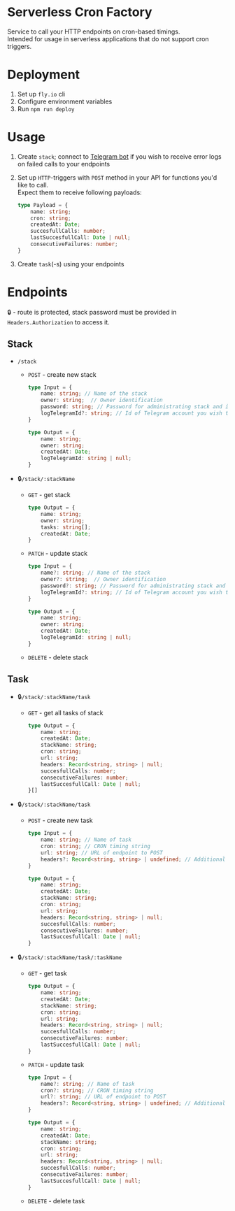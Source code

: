 # Serverless Cron Factory

Service to call your HTTP endpoints on cron-based timings.  
Intended for usage in serverless applications that do not support cron triggers.

# Deployment

1.  Set up `fly.io` cli
2.  Configure environment variables
3.  Run `npm run deploy`

# Usage

1.  Create `stack`; connect to [Telegram bot](https://t.me/serverless_cron_facroty_bot) if you wish to receive error logs on failed calls to your endpoints
2.  Set up `HTTP`-triggers with `POST` method in your API for functions you'd like to call.  
    Expect them to receive following payloads:

    ```Typescript
    type Payload = {
        name: string;
        cron: string;
        createdAt: Date;
        succesfullCalls: number;
        lastSuccesfullCall: Date | null;
        consecutiveFailures: number;
    }
    ```

3.  Create `task`(-s) using your endpoints

# Endpoints

:lock: - route is protected, stack password must be provided in `Headers.Authorization` to access it.

## Stack

-   `/stack`

    -   `POST` - create new stack

        ```Typescript
        type Input = {
            name: string; // Name of the stack
            owner: string;  // Owner identification
            password: string; // Password for administrating stack and it's tasks. 6-30 symbols.
            logTelegramId?: string; // Id of Telegram account you wish to receive possible error logs on
        }

        type Output = {
            name: string;
            owner: string;
            createdAt: Date;
            logTelegramId: string | null;
        }
        ```

-   :lock:`/stack/:stackName`

    -   `GET` - get stack

        ```Typescript
        type Output = {
            name: string;
            owner: string;
            tasks: string[];
            createdAt: Date;
        }
        ```

    -   `PATCH` - update stack

        ```Typescript
        type Input = {
            name?: string; // Name of the stack
            owner?: string;  // Owner identification
            password?: string; // Password for administrating stack and it's tasks. 6-30 symbols.
            logTelegramId?: string; // Id of Telegram account you wish to receive possible error logs on
        }

        type Output = {
            name: string;
            owner: string;
            createdAt: Date;
            logTelegramId: string | null;
        }
        ```

    -   `DELETE` - delete stack

## Task

-   :lock:`/stack/:stackName/task`

    -   `GET` - get all tasks of stack

        ```Typescript
        type Output = {
            name: string;
            createdAt: Date;
            stackName: string;
            cron: string;
            url: string;
            headers: Record<string, string> | null;
            succesfullCalls: number;
            consecutiveFailures: number;
            lastSuccesfullCall: Date | null;
        }[]
        ```

-   :lock:`/stack/:stackName/task`

    -   `POST` - create new task

        ```Typescript
        type Input = {
            name: string; // Name of task
            cron: string; // CRON timing string
            url: string; // URL of endpoint to POST
            headers?: Record<string, string> | undefined; // Additional headers to add to requests
        }

        type Output = {
            name: string;
            createdAt: Date;
            stackName: string;
            cron: string;
            url: string;
            headers: Record<string, string> | null;
            succesfullCalls: number;
            consecutiveFailures: number;
            lastSuccesfullCall: Date | null;
        }
        ```

-   :lock:`/stack/:stackName/task/:taskName`

    -   `GET` - get task

        ```Typescript
        type Output = {
            name: string;
            createdAt: Date;
            stackName: string;
            cron: string;
            url: string;
            headers: Record<string, string> | null;
            succesfullCalls: number;
            consecutiveFailures: number;
            lastSuccesfullCall: Date | null;
        }
        ```

    -   `PATCH` - update task

        ```Typescript
        type Input = {
            name?: string; // Name of task
            cron?: string; // CRON timing string
            url?: string; // URL of endpoint to POST
            headers?: Record<string, string> | undefined; // Additional headers to add to requests
        }

        type Output = {
            name: string;
            createdAt: Date;
            stackName: string;
            cron: string;
            url: string;
            headers: Record<string, string> | null;
            succesfullCalls: number;
            consecutiveFailures: number;
            lastSuccesfullCall: Date | null;
        }
        ```

    -   `DELETE` - delete task

